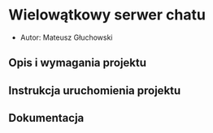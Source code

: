 # Wielowątkowy serwer chatu
- Autor: Mateusz Głuchowski

## Opis i wymagania projektu

## Instrukcja uruchomienia projektu

## Dokumentacja

